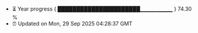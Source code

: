 - ⏳ Year progress { ██████████████████████▁▁▁▁▁▁▁▁ } 74.30 %
- ⏰ Updated on Mon, 29 Sep 2025 04:28:37 GMT

